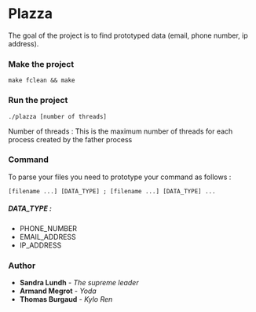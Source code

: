 # Plazza

The goal of the project is to find prototyped data (email, phone number, ip address).

### Make the project

```
make fclean && make
```
### Run the project

```
./plazza [number of threads]
```

Number of threads : This is the maximum number of threads for each process created 
by the father process 

### Command 

To parse your files you need to prototype your command as follows : 

```
[filename ...] [DATA_TYPE] ; [filename ...] [DATA_TYPE] ...
```

##### DATA_TYPE :

* PHONE_NUMBER
* EMAIL_ADDRESS
* IP_ADDRESS

### Author

* **Sandra Lundh** - *The supreme leader*
* **Armand Megrot** - *Yoda*
* **Thomas Burgaud** - *Kylo Ren*
